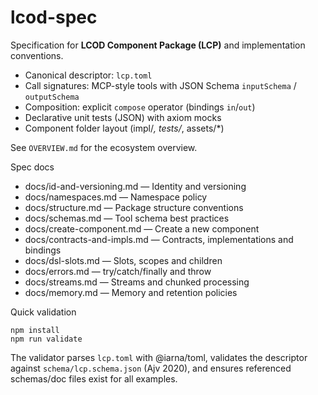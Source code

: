 # lcod-spec

Specification for **LCOD Component Package (LCP)** and implementation conventions.

- Canonical descriptor: `lcp.toml`
- Call signatures: MCP-style tools with JSON Schema `inputSchema` / `outputSchema`
- Composition: explicit `compose` operator (bindings `in`/`out`)
- Declarative unit tests (JSON) with axiom mocks
- Component folder layout (impl/*, tests/*, assets/*)

See `OVERVIEW.md` for the ecosystem overview.

Spec docs

- docs/id-and-versioning.md — Identity and versioning
- docs/namespaces.md — Namespace policy
- docs/structure.md — Package structure conventions
- docs/schemas.md — Tool schema best practices
- docs/create-component.md — Create a new component
- docs/contracts-and-impls.md — Contracts, implementations and bindings
- docs/dsl-slots.md — Slots, scopes and children
- docs/errors.md — try/catch/finally and throw
- docs/streams.md — Streams and chunked processing
- docs/memory.md — Memory and retention policies

Quick validation

```
npm install
npm run validate
```

The validator parses `lcp.toml` with @iarna/toml, validates the descriptor against `schema/lcp.schema.json` (Ajv 2020), and ensures referenced schemas/doc files exist for all examples.
